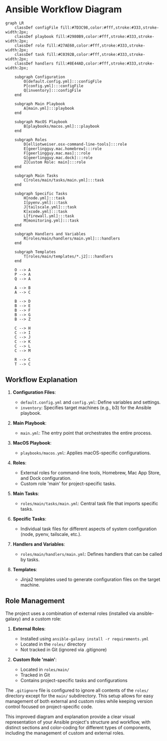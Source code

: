 # Ansible Workflow Diagram

```mermaid
graph LR
    classDef configFile fill:#7D3C98,color:#fff,stroke:#333,stroke-width:2px;
    classDef playbook fill:#2980B9,color:#fff,stroke:#333,stroke-width:2px;
    classDef role fill:#27AE60,color:#fff,stroke:#333,stroke-width:2px;
    classDef task fill:#C0392B,color:#fff,stroke:#333,stroke-width:2px;
    classDef handlers fill:#8E44AD,color:#fff,stroke:#333,stroke-width:2px;

    subgraph Configuration
        O[default.config.yml]:::configFile
        P[config.yml]:::configFile
        Q[inventory]:::configFile
    end

    subgraph Main Playbook
        A[main.yml]:::playbook
    end

    subgraph MacOS Playbook
        B[playbooks/macos.yml]:::playbook
    end

    subgraph Roles
        D[elliotweiser.osx-command-line-tools]:::role
        E[geerlingguy.mac.homebrew]:::role
        F[geerlingguy.mac.mas]:::role
        G[geerlingguy.mac.dock]:::role
        Z[Custom Role: main]:::role
    end

    subgraph Main Tasks
        C[roles/main/tasks/main.yml]:::task
    end

    subgraph Specific Tasks
        H[node.yml]:::task
        I[pyenv.yml]:::task
        J[tailscale.yml]:::task
        K[xcode.yml]:::task
        L[firewall.yml]:::task
        M[monitoring.yml]:::task
    end

    subgraph Handlers and Variables
        R[roles/main/handlers/main.yml]:::handlers
    end

    subgraph Templates
        T[roles/main/templates/*.j2]:::handlers
    end

    O --> A
    P --> A
    Q --> A

    A --> B
    A --> C

    B --> D
    B --> E
    B --> F
    B --> G
    B --> Z

    C --> H
    C --> I
    C --> J
    C --> K
    C --> L
    C --> M

    R --> C
    T --> C
```

## Workflow Explanation

1. **Configuration Files**:

   - `default.config.yml` and `config.yml`: Define variables and settings.
   - `inventory`: Specifies target machines (e.g., b3) for the Ansible playbook.

2. **Main Playbook**:

   - `main.yml`: The entry point that orchestrates the entire process.

3. **MacOS Playbook**:

   - `playbooks/macos.yml`: Applies macOS-specific configurations.

4. **Roles**:

   - External roles for command-line tools, Homebrew, Mac App Store, and Dock configuration.
   - Custom role 'main' for project-specific tasks.

5. **Main Tasks**:

   - `roles/main/tasks/main.yml`: Central task file that imports specific tasks.

6. **Specific Tasks**:

   - Individual task files for different aspects of system configuration (node, pyenv, tailscale, etc.).

7. **Handlers and Variables**:

   - `roles/main/handlers/main.yml`: Defines handlers that can be called by tasks.

8. **Templates**:
   - Jinja2 templates used to generate configuration files on the target machine.

## Role Management

The project uses a combination of external roles (installed via ansible-galaxy) and a custom role:

1. **External Roles**:

   - Installed using `ansible-galaxy install -r requirements.yml`
   - Located in the `roles/` directory
   - Not tracked in Git (ignored via .gitignore)

2. **Custom Role 'main'**:
   - Located in `roles/main/`
   - Tracked in Git
   - Contains project-specific tasks and configurations

The `.gitignore` file is configured to ignore all contents of the `roles/` directory except for the `main/` subdirectory. This setup allows for easy management of both external and custom roles while keeping version control focused on project-specific code.

This improved diagram and explanation provide a clear visual representation of your Ansible project's structure and workflow, with distinct sections and color-coding for different types of components, including the management of custom and external roles.
